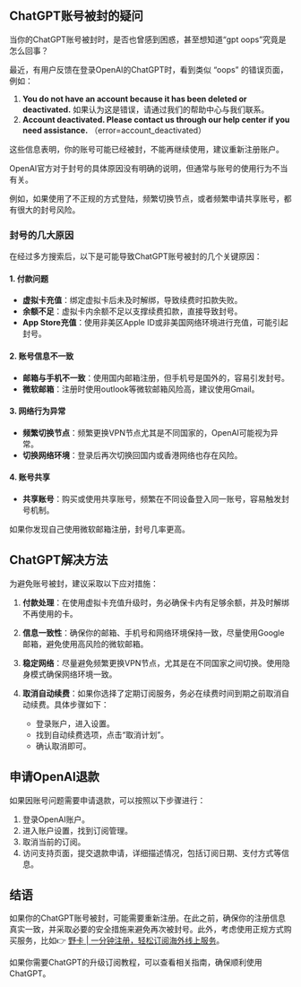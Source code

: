 ## ChatGPT账号被封的疑问
当你的ChatGPT账号被封时，是否也曾感到困惑，甚至想知道“gpt oops”究竟是怎么回事？

最近，有用户反馈在登录OpenAI的ChatGPT时，看到类似 “oops” 的错误页面，例如：

1. **You do not have an account because it has been deleted or deactivated.** 如果认为这是错误，请通过我们的帮助中心与我们联系。
2. **Account deactivated. Please contact us through our help center if you need assistance.** （error=account_deactivated）

这些信息表明，你的账号可能已经被封，不能再继续使用，建议重新注册账户。

OpenAI官方对于封号的具体原因没有明确的说明，但通常与账号的使用行为不当有关。

例如，如果使用了不正规的方式登陆，频繁切换节点，或者频繁申请共享账号，都有很大的封号风险。

### 封号的几大原因

在经过多方搜索后，以下是可能导致ChatGPT账号被封的几个关键原因：

#### 1. 付款问题
- **虚拟卡充值**：绑定虚拟卡后未及时解绑，导致续费时扣款失败。
- **余额不足**：虚拟卡内余额不足以支撑续费扣款，直接导致封号。
- **App Store充值**：使用非美区Apple ID或非美国网络环境进行充值，可能引起封号。

#### 2. 账号信息不一致
- **邮箱与手机不一致**：使用国内邮箱注册，但手机号是国外的，容易引发封号。
- **微软邮箱**：注册时使用outlook等微软邮箱风险高，建议使用Gmail。

#### 3. 网络行为异常
- **频繁切换节点**：频繁更换VPN节点尤其是不同国家的，OpenAI可能视为异常。
- **切换网络环境**：登录后再次切换回国内或香港网络也存在风险。

#### 4. 账号共享
- **共享账号**：购买或使用共享账号，频繁在不同设备登入同一账号，容易触发封号机制。

如果你发现自己使用微软邮箱注册，封号几率更高。

## ChatGPT解决方法
为避免账号被封，建议采取以下应对措施：

1. **付款处理**：在使用虚拟卡充值升级时，务必确保卡内有足够余额，并及时解绑不再使用的卡。

2. **信息一致性**：确保你的邮箱、手机号和网络环境保持一致，尽量使用Google邮箱，避免使用高风险的微软邮箱。

3. **稳定网络**：尽量避免频繁更换VPN节点，尤其是在不同国家之间切换。使用隐身模式确保网络环境一致。

4. **取消自动续费**：如果你选择了定期订阅服务，务必在续费时间到期之前取消自动续费。具体步骤如下：
   - 登录账户，进入设置。
   - 找到自动续费选项，点击“取消计划”。
   - 确认取消即可。

## 申请OpenAI退款
如果因账号问题需要申请退款，可以按照以下步骤进行：

1. 登录OpenAI账户。
2. 进入账户设置，找到订阅管理。
3. 取消当前的订阅。
4. 访问支持页面，提交退款申请，详细描述情况，包括订阅日期、支付方式等信息。

## 结语
如果你的ChatGPT账号被封，可能需要重新注册。在此之前，确保你的注册信息真实一致，并采取必要的安全措施来避免再次被封号。此外，考虑使用正规方式购买服务，比如👉 [野卡 | 一分钟注册，轻松订阅海外线上服务](https://bit.ly/bewildcard)。

如果你需要ChatGPT的升级订阅教程，可以查看相关指南，确保顺利使用ChatGPT。